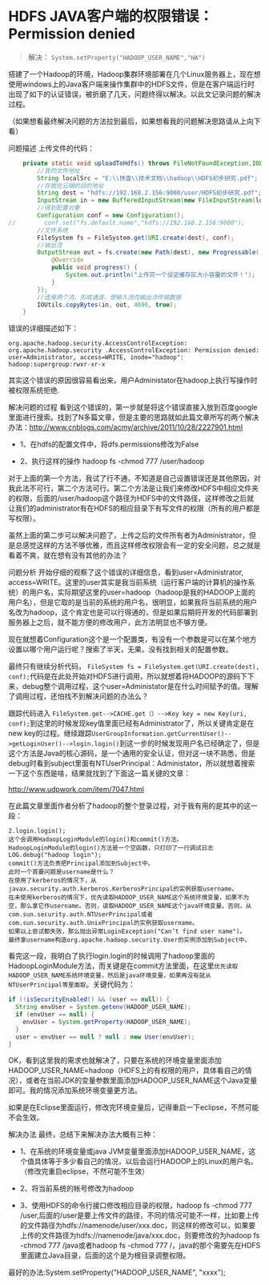 # HDFS JAVA客户端的权限错误：Permission denied

>解决： `System.setProperty("HADOOP_USER_NAME","HA")`

搭建了一个Hadoop的环境，Hadoop集群环境部署在几个Linux服务器上，现在想使用windows上的Java客户端来操作集群中的HDFS文件，但是在客户端运行时出现了如下的认证错误，被折磨了几天，问题终得以解决。以此文记录问题的解决过程。

（如果想看最终解决问题的方法拉到最后，如果想看我的问题解决思路请从上向下看）

问题描述
上传文件的代码：
```java
    private static void uploadToHdfs() throws FileNotFoundException,IOException {
        //我的文件地址
        String localSrc = "E:\\快盘\\技术文档\\hadoop\\HDFS初步研究.pdf";
        //存放在云端的目的地址
        String dest = "hdfs://192.168.2.156:9000/user/HDFS初步研究.pdf";
        InputStream in = new BufferedInputStream(new FileInputStream(localSrc));
        //得到配置对象
        Configuration conf = new Configuration();
//        conf.set("fs.default.name","hdfs://192.168.2.156:9000");
        //文件系统
        FileSystem fs = FileSystem.get(URI.create(dest), conf);
        //输出流
        OutputStream out = fs.create(new Path(dest), new Progressable() {
            @Override
            public void progress() {
                System.out.println("上传完一个设定缓存区大小容量的文件！");
            }
        });
        //连接两个流，形成通道，使输入流向输出流传输数据
        IOUtils.copyBytes(in, out, 4096, true);
    }
```

错误的详细描述如下：

```note
org.apache.hadoop.security.AccessControlException: org.apache.hadoop.security .AccessControlException: Permission denied: user=Administrator, access=WRITE, inode="hadoop": hadoop:supergroup:rwxr-xr-x
```

其实这个错误的原因很容易看出来，用户Administator在hadoop上执行写操作时被权限系统拒绝.

解决问题的过程
看到这个错误的，第一步就是将这个错误直接入放到百度google里面进行搜索。找到了N多篇文章，但是主要的思路就如此篇文章所写的两个解决办法：http://www.cnblogs.com/acmy/archive/2011/10/28/2227901.html

- 1、在hdfs的配置文件中，将dfs.permissions修改为False

- 2、执行这样的操作 hadoop fs -chmod 777 /user/hadoop

对于上面的第一个方法，我试了行不通，不知道是自己设置错误还是其他原因，对我此法不可行，第二个方法可行。第二个方法是让我们来修改HDFS中相应文件夹的权限，后面的/user/hadoop这个路径为HDFS中的文件路径，这样修改之后就让我们的administrator有在HDFS的相应目录下有写文件的权限（所有的用户都是写权限）。

虽然上面的第二步可以解决问题了，上传之后的文件所有者为Administrator，但是总感觉这样的方法不够优雅，而且这样修改权限会有一定的安全问题，总之就是看着不爽，就在想有没有其他的办法？

问题分析
开始仔细的观察了这个错误的详细信息，看到user=Administrator, access=WRITE。这里的user其实是我当前系统（运行客户端的计算机的操作系统）的用户名，实际期望这里的user=hadoop（hadoop是我的HADOOP上面的用户名），但是它取的是当前的系统的用户名，很明显，如果我将当前系统的用户名改为hadoop，这个肯定也是可以行得通的，但是如果后期将开发的代码部署到服务器上之后，就不能方便的修改用户，此方法明显也不够方便。

现在就想着Configuration这个是一个配置类，有没有一个参数是可以在某个地方设置以哪个用户运行呢？搜索了半天，无果。没有找到相关的配置参数。

最终只有继续分析代码， `FileSystem fs = FileSystem.get(URI.create(dest), conf);`代码是在此处开始对HDFS进行调用，所以就想着将HADOOP的源码下下来，debug整个调用过程，这个user=Administator是在什么时间赋予的值。理解了调用过程，还怕找不到解决问题的办法么？

跟踪代码进入 `FileSystem.get-->CACHE.get（）-->Key key = new Key(uri, conf);`到这里的时候发现key值里面已经有Administrator了，所以关键肯定是在new key的过程。继续跟踪`UserGroupInformation.getCurrentUser()-->getLoginUser()-->login.login()`到这一步的时候发现用户名已经确定了，但是这个方法是Java的核心源码，是一个通用的安全认证，但对这一块不熟悉，但是debug时看到subject里面有NTUserPrincipal：Administator，所以就想着搜索一下这个东西是啥，结果就找到了下面这一篇关键的文章：

http://www.udpwork.com/item/7047.html

在此篇文章里面作者分析了hadoop的整个登录过程，对于我有用的是其中的这一段：
```note
2.login.login();
这个会调用HadoopLoginModule的login()和commit()方法。
HadoopLoginModule的login()方法是一个空函数，只打印了一行调试日志 LOG.debug("hadoop login");
commit()方法负责把Principal添加到Subject中。
此时一个首要问题是username是什么？
在使用了kerberos的情况下，从javax.security.auth.kerberos.KerberosPrincipal的实例获取username。
在未使用kerberos的情况下，优先读取HADOOP_USER_NAME这个系统环境变量，如果不为空，那么拿它作username。否则，读取HADOOP_USER_NAME这个java环境变量。否则，从com.sun.security.auth.NTUserPrincipal或者com.sun.security.auth.UnixPrincipal的实例获取username。
如果以上尝试都失败，那么抛出异常LoginException("Can’t find user name")。
最终拿username构造org.apache.hadoop.security.User的实例添加到Subject中。
```

看完这一段，我明白了执行login.login的时候调用了hadoop里面的HadoopLoginModule方法，而关键是在commit方法里面，在这里`优先读取HADOOP_USER_NAME系统环境变量，然后是java环境变量，如果再没有就从NTUserPrincipal等里面取`。关键代码为：

```java
if (!isSecurityEnabled() && (user == null)) {
  String envUser = System.getenv(HADOOP_USER_NAME);
  if (envUser == null) {
    envUser = System.getProperty(HADOOP_USER_NAME);
  }
  user = envUser == null ? null : new User(envUser);
}
```

OK，看到这里我的需求也就解决了，只要在系统的环境变量里面添加HADOOP_USER_NAME=hadoop（HDFS上的有权限的用户，具体看自己的情况），或者在当前JDK的变量参数里面添加HADOOP_USER_NAME这个Java变量即可。我的情况添加系统环境变量更方法。

如果是在Eclipse里面运行，修改完环境变量后，记得重启一下eclipse，不然可能不会生效。

解决办法
最终，总结下来解决办法大概有三种：

- 1、在系统的环境变量或java JVM变量里面添加HADOOP_USER_NAME，这个值具体等于多少看自己的情况，以后会运行HADOOP上的Linux的用户名。（修改完重启eclipse，不然可能不生效）

- 2、将当前系统的帐号修改为hadoop

- 3、使用HDFS的命令行接口修改相应目录的权限，hadoop fs -chmod 777 /user,后面的/user是要上传文件的路径，不同的情况可能不一样，比如要上传的文件路径为hdfs://namenode/user/xxx.doc，则这样的修改可以，如果要上传的文件路径为hdfs://namenode/java/xxx.doc，则要修改的为hadoop fs -chmod 777 /java或者hadoop fs -chmod 777 /，java的那个需要先在HDFS里面建立Java目录，后面的这个是为根目录调整权限。

最好的办法:System.setProperty("HADOOP_USER_NAME", "xxxx");